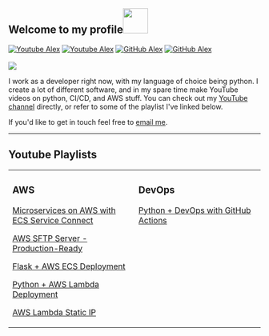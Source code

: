 <h2> Welcome to my profile<img src="https://media.giphy.com/media/UQnRw2GW4xGwu519XE/giphy.gif" width="50"></h2>

[![Youtube Alex](https://img.shields.io/youtube/channel/views/UC4UApj67YtJq2a2PAzmbQAQ?style=social)](https://www.youtube.com/channel/UC4UApj67YtJq2a2PAzmbQAQ)
[![Youtube Alex](https://img.shields.io/youtube/channel/subscribers/UC4UApj67YtJq2a2PAzmbQAQ?style=social)](https://www.youtube.com/channel/UC4UApj67YtJq2a2PAzmbQAQ)
[![GitHub Alex](https://img.shields.io/github/followers/programmingwithalex?label=follow&style=social)](https://github.com/programmingwithalex?tab=followers)
[![GitHub Alex](https://img.shields.io/github/stars/programmingwithalex?style=social)](https://github.com/programmingwithalex)
<br/><br/>
<a href="https://www.patreon.com/programmingwithalex"><img src="https://img.shields.io/endpoint.svg?url=https%3A%2F%2Fshieldsio-patreon.vercel.app%2Fapi%3Fusername%3Dprogrammingwithalex%26type%3Dpatrons&style=for-the-badge"/></a>

I work as a developer right now, with my language of choice being python. I create a lot of different software, and in my spare time make YouTube videos on python, CI/CD, and AWS stuff. You can check out my [YouTube channel](https://youtube.com/@programmingwithalex) directly, or refer to some of the playlist I've linked below.

If you'd like to get in touch feel free to [email me](mailto:programmingwithalex3@gmail.com).

---

## Youtube Playlists

<table>
<tr><td valign="top" width="50%">

### AWS

[Microservices on AWS with ECS Service Connect](https://www.youtube.com/watch?v=rK__7D9-HbY&list=PLbn3jWIXv_iZhs7hxhKlCoBRrrLQ2OG6Z&index=1)

[AWS SFTP Server - Production-Ready](https://www.youtube.com/watch?v=Y-_tz9afzS8&list=PLbn3jWIXv_iaYoaT6EeycWBnlgM6LaZUA&index=1)

[Flask + AWS ECS Deployment](https://www.youtube.com/watch?v=a1nnZDps_yM&list=PLbn3jWIXv_iZ566tBk_DTIPGY4fUW4qBn&index=1)

[Python + AWS Lambda Deployment](https://www.youtube.com/watch?v=gvfoZq258gA&list=PLbn3jWIXv_ibGQml3zlXi1TfmdcIl6Afy&index=1)

[AWS Lambda Static IP](https://www.youtube.com/watch?v=Vv2CIshrPjI&list=PLbn3jWIXv_iaiPMuF3n_foGA54To_LceT&index=1)
</td><td valign="top" width="50%">
  
### DevOps
[Python + DevOps with GitHub Actions](https://www.youtube.com/watch?v=x3hkXbOkfM8&list=PLbn3jWIXv_ibMS6CFOKMZkOHimDB9xdU2&index=1)
</td>
</tr></table>
</div>
